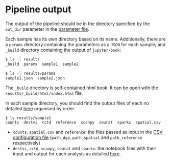 
# Pipeline output

The output of the pipeline should be in the directory specified by the `out_dir` parameter in the [parameter file](config.md).

Each sample has its own directory based on its name.
Additionally, there are a `params` directory containing the parameters as a `JSON` for each sample, and `_build` directory containing the output of `jupyter-book`:

```bash
$ ls -l results 
_build  params  sample1  sample2

$ ls -l results/params
sample1.json  sample2.json
```

The `_build` directory is self-contained html book.
It can be open with the `results/_build/html/index.html` file.

In each sample directory, you should find the output files of each no detailed [here](steps.md) organised by order.

```
$ ls results/sample1
counts  destvi  rctd  reference  scanpy  seurat  sparkx  spatial.csv
```

 * `counts`, `spatial.csv` and `reference`: the files passed as input in the [CSV configuration file](config.md) (`path_dge`, `path_spatial` and `path_reference` respectively)
 * `destvi`, `rctd`, `scanpy`, `seurat` and `sparkx`: the notebook files with their input and output for each analysis as detailed [here](steps.md).

